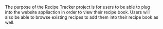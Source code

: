 The purpose of the Recipe Tracker project is for users to be able to plug into the 
website appliaction in order to view their recipe book. Users will also be able to
browse existing recipes to add them into their recipe book as well.
